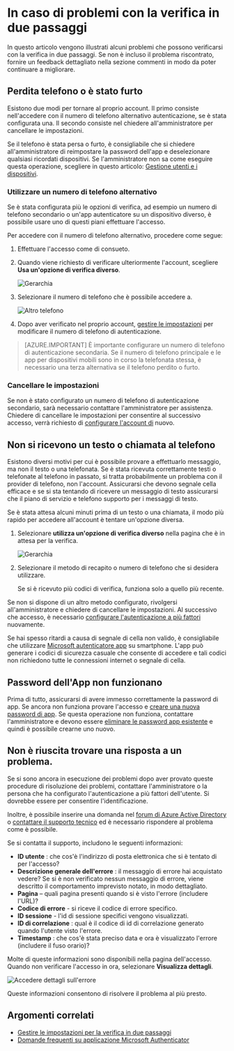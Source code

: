 <properties
    pageTitle="Risolvere i problemi di verifica in due passaggi | Microsoft Azure"
    description="In questo documento fornisce informazioni sulle operazioni da eseguire se vengono eseguite in un problema con l'autenticazione a più fattori Azure."
    services="multi-factor-authentication"
    keywords = "client di autenticazione a più fattori, il problema di autenticazione, l'ID di correlazione"
    documentationCenter=""
    authors="kgremban"
    manager="femila"
    editor="yossib"/>

<tags
    ms.service="multi-factor-authentication"
    ms.workload="identity"
    ms.tgt_pltfrm="na"
    ms.devlang="na"
    ms.topic="article"
    ms.date="10/10/2016"
    ms.author="kgremban"/>

# <a name="having-trouble-with-two-step-verification"></a>In caso di problemi con la verifica in due passaggi

In questo articolo vengono illustrati alcuni problemi che possono verificarsi con la verifica in due passaggi. Se non è incluso il problema riscontrato, fornire un feedback dettagliato nella sezione commenti in modo da poter continuare a migliorare.

## <a name="i-lost-my-phone-or-it-was-stolen"></a>Perdita telefono o è stato furto

Esistono due modi per tornare al proprio account. Il primo consiste nell'accedere con il numero di telefono alternativo autenticazione, se è stata configurata una. Il secondo consiste nel chiedere all'amministratore per cancellare le impostazioni.

Se il telefono è stata persa o furto, è consigliabile che si chiedere all'amministratore di reimpostare la password dell'app e deselezionare qualsiasi ricordati dispositivi. Se l'amministratore non sa come eseguire questa operazione, scegliere in questo articolo: [Gestione utenti e i dispositivi](multi-factor-authentication-manage-users-and-devices.md#delete-users-existing-app-passwords).


### <a name="use-an-alternate-phone-number"></a>Utilizzare un numero di telefono alternativo

Se è stata configurata più le opzioni di verifica, ad esempio un numero di telefono secondario o un'app autenticatore su un dispositivo diverso, è possibile usare uno di questi piani effettuare l'accesso.

Per accedere con il numero di telefono alternativo, procedere come segue:

1. Effettuare l'accesso come di consueto.
2. Quando viene richiesto di verificare ulteriormente l'account, scegliere **Usa un'opzione di verifica diverso**.

    ![Gerarchia](./media/multi-factor-authentication-end-user-manage/differentverification.png)

3. Selezionare il numero di telefono che è possibile accedere a.

    ![Altro telefono](./media/multi-factor-authentication-end-user-manage/altphone2.png)

4. Dopo aver verificato nel proprio account, [gestire le impostazioni](multi-factor-authentication-end-user-manage-settings.md) per modificare il numero di telefono di autenticazione.

>[AZURE.IMPORTANT]
>È importante configurare un numero di telefono di autenticazione secondaria. Se il numero di telefono principale e le app per dispositivi mobili sono in corso la telefonata stessa, è necessario una terza alternativa se il telefono perdito o furto.

### <a name="clear-your-settings"></a>Cancellare le impostazioni

Se non è stato configurato un numero di telefono di autenticazione secondario, sarà necessario contattare l'amministratore per assistenza. Chiedere di cancellare le impostazioni per consentire al successivo accesso, verrà richiesto di [configurare l'account di](multi-factor-authentication-end-user-first-time.md) nuovo.


## <a name="i-am-not-receiving-a-text-or-call-on-my-phone"></a>Non si ricevono un testo o chiamata al telefono

Esistono diversi motivi per cui è possibile provare a effettuarlo messaggio, ma non il testo o una telefonata. Se è stata ricevuta correttamente testi o telefonate al telefono in passato, si tratta probabilmente un problema con il provider di telefono, non l'account. Assicurarsi che devono segnale cella efficace e se si sta tentando di ricevere un messaggio di testo assicurarsi che il piano di servizio e telefono supporto per i messaggi di testo.

Se è stata attesa alcuni minuti prima di un testo o una chiamata, il modo più rapido per accedere all'account è tentare un'opzione diversa.

1. Selezionare **utilizza un'opzione di verifica diverso** nella pagina che è in attesa per la verifica.

    ![Gerarchia](./media/multi-factor-authentication-end-user-troubleshoot/diff_option.png)

2. Selezionare il metodo di recapito o numero di telefono che si desidera utilizzare.

    Se si è ricevuto più codici di verifica, funziona solo a quello più recente.

Se non si dispone di un altro metodo configurato, rivolgersi all'amministratore e chiedere di cancellare le impostazioni. Al successivo che accesso, è necessario [configurare l'autenticazione a più fattori](multi-factor-authentication-end-user-first-time.md) nuovamente.


Se hai spesso ritardi a causa di segnale di cella non valido, è consigliabile che utilizzare [Microsoft autenticatore app](multi-factor-authentication-microsoft-authenticator.md) su smartphone. L'app può generare i codici di sicurezza casuale che consente di accedere e tali codici non richiedono tutte le connessioni internet o segnale di cella.


## <a name="app-passwords-are-not-working"></a>Password dell'App non funzionano

Prima di tutto, assicurarsi di avere immesso correttamente la password di app.  Se ancora non funziona provare l'accesso e [creare una nuova password di app](multi-factor-authentication-end-user-app-passwords.md).  Se questa operazione non funziona, contattare l'amministratore e devono essere [eliminare le password app esistente](multi-factor-authentication-manage-users-and-devices.md#delete-users-existing-app-passwords) e quindi è possibile crearne uno nuovo.

## <a name="i-didnt-find-an-answer-to-my-problem"></a>Non è riuscita trovare una risposta a un problema.

Se si sono ancora in esecuzione dei problemi dopo aver provato queste procedure di risoluzione dei problemi, contattare l'amministratore o la persona che ha configurato l'autenticazione a più fattori dell'utente. Si dovrebbe essere per consentire l'identificazione.

Inoltre, è possibile inserire una domanda nel [forum di Azure Active Directory](https://social.msdn.microsoft.com/forums/azure/home?forum=WindowsAzureAD) o [contattare il supporto tecnico](https://support.microsoft.com/contactus) ed è necessario rispondere al problema come è possibile.

Se si contatta il supporto, includono le seguenti informazioni:

- **ID utente** : che cos'è l'indirizzo di posta elettronica che si è tentato di per l'accesso?
- **Descrizione generale dell'errore** : il messaggio di errore hai acquistato vedere?  Se si è non verificato nessun messaggio di errore, viene descritto il comportamento imprevisto notato, in modo dettagliato.
- **Pagina** – quali pagina presenti quando si è visto l'errore (includere l'URL)?
- **Codice di errore** - si riceve il codice di errore specifico.
- **ID sessione** - l'id di sessione specifici vengono visualizzati.
- **ID di correlazione** : qual è il codice di id di correlazione generato quando l'utente visto l'errore.
- **Timestamp** : che cos'è stata preciso data e ora è visualizzato l'errore (includere il fuso orario)?

Molte di queste informazioni sono disponibili nella pagina dell'accesso. Quando non verificare l'accesso in ora, selezionare **Visualizza dettagli**.

![Accedere dettagli sull'errore](./media/multi-factor-authentication-end-user-troubleshoot/view_details.png)

Queste informazioni consentono di risolvere il problema al più presto.

## <a name="related-topics"></a>Argomenti correlati
- [Gestire le impostazioni per la verifica in due passaggi](multi-factor-authentication-end-user-manage-settings.md)  
- [Domande frequenti su applicazione Microsoft Authenticator](multi-factor-authentication-app-faq.md)
